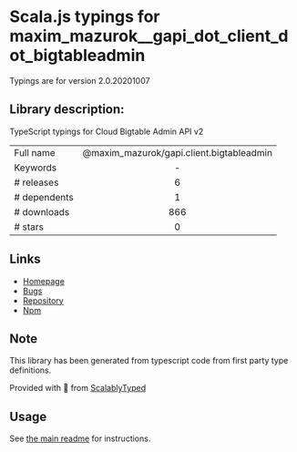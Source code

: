 
# Scala.js typings for maxim_mazurok__gapi_dot_client_dot_bigtableadmin

Typings are for version 2.0.20201007

## Library description:
TypeScript typings for Cloud Bigtable Admin API v2

|                    |                 |
| ------------------ | :-------------: |
| Full name          | @maxim_mazurok/gapi.client.bigtableadmin |
| Keywords           | - |
| # releases         | 6 |
| # dependents       | 1 |
| # downloads        | 866 |
| # stars            | 0 |

## Links
- [Homepage](https://github.com/Maxim-Mazurok/google-api-typings-generator#readme)
- [Bugs](https://github.com/Maxim-Mazurok/google-api-typings-generator/issues)
- [Repository](https://github.com/Maxim-Mazurok/google-api-typings-generator)
- [Npm](https://www.npmjs.com/package/%40maxim_mazurok%2Fgapi.client.bigtableadmin)
    


## Note
This library has been generated from typescript code from first party type definitions.

Provided with :purple_heart: from [ScalablyTyped](https://github.com/oyvindberg/ScalablyTyped)

## Usage
See [the main readme](../../readme.md) for instructions.


